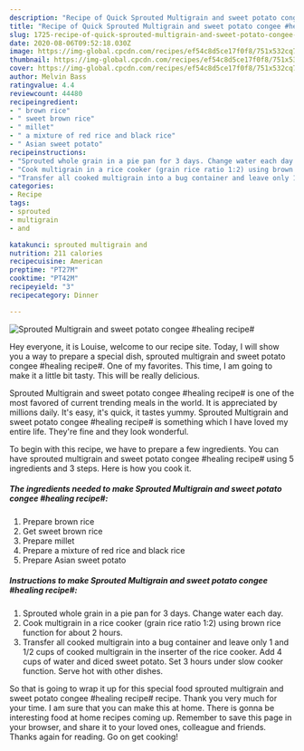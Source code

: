 ```yaml
---
description: "Recipe of Quick Sprouted Multigrain and sweet potato congee #healing recipe#"
title: "Recipe of Quick Sprouted Multigrain and sweet potato congee #healing recipe#"
slug: 1725-recipe-of-quick-sprouted-multigrain-and-sweet-potato-congee-healing-recipe
date: 2020-08-06T09:52:18.030Z
image: https://img-global.cpcdn.com/recipes/ef54c8d5ce17f0f8/751x532cq70/sprouted-multigrain-and-sweet-potato-congee-healing-recipe-recipe-main-photo.jpg
thumbnail: https://img-global.cpcdn.com/recipes/ef54c8d5ce17f0f8/751x532cq70/sprouted-multigrain-and-sweet-potato-congee-healing-recipe-recipe-main-photo.jpg
cover: https://img-global.cpcdn.com/recipes/ef54c8d5ce17f0f8/751x532cq70/sprouted-multigrain-and-sweet-potato-congee-healing-recipe-recipe-main-photo.jpg
author: Melvin Bass
ratingvalue: 4.4
reviewcount: 44480
recipeingredient:
- " brown rice"
- " sweet brown rice"
- " millet"
- " a mixture of red rice and black rice"
- " Asian sweet potato"
recipeinstructions:
- "Sprouted whole grain in a pie pan for 3 days. Change water each day."
- "Cook multigrain in a rice cooker (grain rice ratio 1:2) using brown rice function for about 2 hours."
- "Transfer all cooked multigrain into a bug container and leave only 1 and 1/2 cups of cooked multigrain in the inserter of the rice cooker. Add 4 cups of water and diced sweet potato. Set 3 hours under slow cooker function. Serve hot with other dishes."
categories:
- Recipe
tags:
- sprouted
- multigrain
- and

katakunci: sprouted multigrain and 
nutrition: 211 calories
recipecuisine: American
preptime: "PT27M"
cooktime: "PT42M"
recipeyield: "3"
recipecategory: Dinner

---
```



![Sprouted Multigrain and sweet potato congee #healing recipe#](https://img-global.cpcdn.com/recipes/ef54c8d5ce17f0f8/751x532cq70/sprouted-multigrain-and-sweet-potato-congee-healing-recipe-recipe-main-photo.jpg)

Hey everyone, it is Louise, welcome to our recipe site. Today, I will show you a way to prepare a special dish, sprouted multigrain and sweet potato congee #healing recipe#. One of my favorites. This time, I am going to make it a little bit tasty. This will be really delicious.



Sprouted Multigrain and sweet potato congee #healing recipe# is one of the most favored of current trending meals in the world. It is appreciated by millions daily. It's easy, it's quick, it tastes yummy. Sprouted Multigrain and sweet potato congee #healing recipe# is something which I have loved my entire life. They're fine and they look wonderful.


To begin with this recipe, we have to prepare a few ingredients. You can have sprouted multigrain and sweet potato congee #healing recipe# using 5 ingredients and 3 steps. Here is how you cook it.

<!--inarticleads1-->

##### The ingredients needed to make Sprouted Multigrain and sweet potato congee #healing recipe#:

1. Prepare  brown rice
1. Get  sweet brown rice
1. Prepare  millet
1. Prepare  a mixture of red rice and black rice
1. Prepare  Asian sweet potato




<!--inarticleads2-->

##### Instructions to make Sprouted Multigrain and sweet potato congee #healing recipe#:

1. Sprouted whole grain in a pie pan for 3 days. Change water each day.
1. Cook multigrain in a rice cooker (grain rice ratio 1:2) using brown rice function for about 2 hours.
1. Transfer all cooked multigrain into a bug container and leave only 1 and 1/2 cups of cooked multigrain in the inserter of the rice cooker. Add 4 cups of water and diced sweet potato. Set 3 hours under slow cooker function. Serve hot with other dishes.




So that is going to wrap it up for this special food sprouted multigrain and sweet potato congee #healing recipe# recipe. Thank you very much for your time. I am sure that you can make this at home. There is gonna be interesting food at home recipes coming up. Remember to save this page in your browser, and share it to your loved ones, colleague and friends. Thanks again for reading. Go on get cooking!

